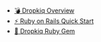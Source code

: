 * [💣 Dropkiq Overview](/ "Official Dropkiq Documentation")
* [⚡️ Ruby on Rails Quick Start](quick-start.md "Quickly Add Dropkiq to your RoR Application")
* [💎 Dropkiq Ruby Gem](ruby-gem.md "The Dropkiq Ruby Gem")
